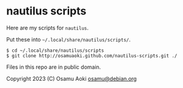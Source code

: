 # nautilus scripts

Here are my scripts for `nautilus`.

Put these into `~/.local/share/nautilus/scripts/`.


```
$ cd ~/.local/share/nautilus/scripts
$ git clone http://osamuaoki.github.com/nautilus-scripts.git ./
```

Files in this repo are in public domain.

Copyright 2023 (C) Osamu Aoki <osamu@debian.org>

